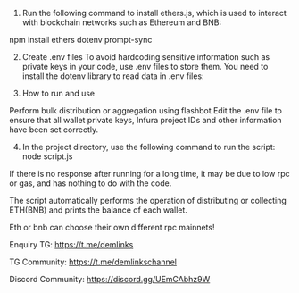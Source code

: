 1. Run the following command to install ethers.js, which is used to interact with blockchain networks such as Ethereum and BNB:


npm install ethers dotenv prompt-sync

2. Create .env files To avoid hardcoding sensitive information such as private keys in your code, use .env files to store them. You need to install the dotenv library to read data in .env files:



3. How to run and use

Perform bulk distribution or aggregation using flashbot
Edit the .env file to ensure that all wallet private keys, Infura project IDs and other information have been set correctly.

4. In the project directory, use the following command to run the script: node script.js

If there is no response after running for a long time, it may be due to low rpc or gas, and has nothing to do with the code.

The script automatically performs the operation of distributing or collecting ETH(BNB) and prints the balance of each wallet.

Eth or bnb can choose their own different rpc mainnets!

Enquiry TG: https://t.me/demlinks

TG Community: https://t.me/demlinkschannel

Discord Community: https://discord.gg/UEmCAbhz9W
